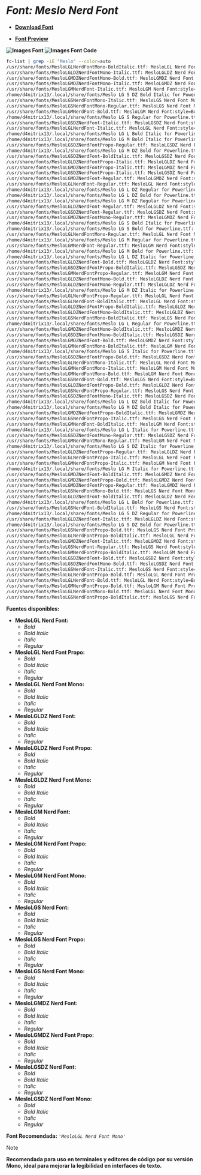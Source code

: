 <!-- Autor: Daniel Benjamin Perez Morales -->
<!-- GitHub: https://github.com/DanielBenjaminPerezMoralesDev13 -->
<!-- Gitlab: https://gitlab.com/DanielBenjaminPerezMoralesDev13 -->
<!-- Correo electrónico: danielperezdev@proton.me -->

# ***Font: Meslo Nerd Font***

- **[Download Font](https://github.com/ryanoasis/nerd-fonts/releases/download/v3.2.1/Meslo.zip "https://github.com/ryanoasis/nerd-fonts/releases/download/v3.2.1/Meslo.zip")**

- **[Font Preview](https://www.programmingfonts.org/#meslo "https://www.programmingfonts.org/#meslo")**

**![Images Font](../../Fonts/Meslo%20Nerd%20Font.png "Fonts/Meslo Nerd Font.png")**
**![Images Font Code](../../Font%20Images%20Code/Meslo%20Nerd%20Font%20Code.png "Font Images Code/Meslo Nerd Font Code.png")**

```bash
fc-list | grep -iE "Meslo" --color=auto
/usr/share/fonts/MesloLGLNerdFontMono-BoldItalic.ttf: MesloLGL Nerd Font Mono:style=Bold Italic
/usr/share/fonts/MesloLGLDZNerdFontMono-Italic.ttf: MesloLGLDZ Nerd Font Mono:style=Italic
/usr/share/fonts/MesloLGMDZNerdFontMono-Bold.ttf: MesloLGMDZ Nerd Font Mono:style=Bold
/usr/share/fonts/MesloLGMDZNerdFontMono-Italic.ttf: MesloLGMDZ Nerd Font Mono:style=Italic
/usr/share/fonts/MesloLGMNerdFont-Italic.ttf: MesloLGM Nerd Font:style=Italic
/home/d4nitrix13/.local/share/fonts/Meslo LG S DZ Bold Italic for Powerline.ttf: Meslo LG S DZ for Powerline:style=Bold Italic
/usr/share/fonts/MesloLGSNerdFontMono-Italic.ttf: MesloLGS Nerd Font Mono:style=Italic
/usr/share/fonts/MesloLGSNerdFontMono-Regular.ttf: MesloLGS Nerd Font Mono:style=Regular
/usr/share/fonts/MesloLGMNerdFont-Bold.ttf: MesloLGM Nerd Font:style=Bold
/home/d4nitrix13/.local/share/fonts/Meslo LG S Regular for Powerline.ttf: Meslo LG S for Powerline:style=Regular
/usr/share/fonts/MesloLGSDZNerdFont-Italic.ttf: MesloLGSDZ Nerd Font:style=Italic
/usr/share/fonts/MesloLGLNerdFont-Italic.ttf: MesloLGL Nerd Font:style=Italic
/home/d4nitrix13/.local/share/fonts/Meslo LG L Bold Italic for Powerline.ttf: Meslo LG L for Powerline:style=Bold Italic
/home/d4nitrix13/.local/share/fonts/Meslo LG M Bold Italic for Powerline.ttf: Meslo LG M for Powerline:style=Bold Italic
/usr/share/fonts/MesloLGSDZNerdFontPropo-Regular.ttf: MesloLGSDZ Nerd Font Propo:style=Regular
/home/d4nitrix13/.local/share/fonts/Meslo LG M DZ Bold for Powerline.ttf: Meslo LG M DZ for Powerline:style=Bold
/usr/share/fonts/MesloLGSDZNerdFont-BoldItalic.ttf: MesloLGSDZ Nerd Font:style=Bold Italic
/usr/share/fonts/MesloLGLDZNerdFontPropo-Italic.ttf: MesloLGLDZ Nerd Font Propo:style=Italic
/usr/share/fonts/MesloLGMDZNerdFontPropo-Italic.ttf: MesloLGMDZ Nerd Font Propo:style=Italic
/usr/share/fonts/MesloLGSDZNerdFontPropo-Italic.ttf: MesloLGSDZ Nerd Font Propo:style=Italic
/usr/share/fonts/MesloLGMDZNerdFont-Regular.ttf: MesloLGMDZ Nerd Font:style=Regular
/usr/share/fonts/MesloLGLNerdFont-Regular.ttf: MesloLGL Nerd Font:style=Regular
/home/d4nitrix13/.local/share/fonts/Meslo LG L DZ Regular for Powerline.ttf: Meslo LG L DZ for Powerline:style=Regular
/home/d4nitrix13/.local/share/fonts/Meslo LG L DZ Bold for Powerline.ttf: Meslo LG L DZ for Powerline:style=Bold
/home/d4nitrix13/.local/share/fonts/Meslo LG M DZ Regular for Powerline.ttf: Meslo LG M DZ for Powerline:style=Regular
/usr/share/fonts/MesloLGLDZNerdFont-Regular.ttf: MesloLGLDZ Nerd Font:style=Regular
/usr/share/fonts/MesloLGSDZNerdFont-Regular.ttf: MesloLGSDZ Nerd Font:style=Regular
/usr/share/fonts/MesloLGMDZNerdFontMono-Regular.ttf: MesloLGMDZ Nerd Font Mono:style=Regular
/home/d4nitrix13/.local/share/fonts/Meslo LG S Bold Italic for Powerline.ttf: Meslo LG S for Powerline:style=Bold Italic
/home/d4nitrix13/.local/share/fonts/Meslo LG S Bold for Powerline.ttf: Meslo LG S for Powerline:style=Bold
/usr/share/fonts/MesloLGLNerdFontMono-Regular.ttf: MesloLGL Nerd Font Mono:style=Regular
/home/d4nitrix13/.local/share/fonts/Meslo LG M Regular for Powerline.ttf: Meslo LG M for Powerline:style=Regular
/usr/share/fonts/MesloLGMNerdFont-Regular.ttf: MesloLGM Nerd Font:style=Regular
/home/d4nitrix13/.local/share/fonts/Meslo LG M Bold for Powerline.ttf: Meslo LG M for Powerline:style=Bold
/home/d4nitrix13/.local/share/fonts/Meslo LG L DZ Italic for Powerline.ttf: Meslo LG L DZ for Powerline:style=Italic
/usr/share/fonts/MesloLGLDZNerdFont-Bold.ttf: MesloLGLDZ Nerd Font:style=Bold
/usr/share/fonts/MesloLGSDZNerdFontPropo-BoldItalic.ttf: MesloLGSDZ Nerd Font Propo:style=Bold Italic
/usr/share/fonts/MesloLGMNerdFontPropo-Regular.ttf: MesloLGM Nerd Font Propo:style=Regular
/usr/share/fonts/MesloLGLDZNerdFontMono-Bold.ttf: MesloLGLDZ Nerd Font Mono:style=Bold
/usr/share/fonts/MesloLGLDZNerdFontMono-Regular.ttf: MesloLGLDZ Nerd Font Mono:style=Regular
/home/d4nitrix13/.local/share/fonts/Meslo LG M DZ Italic for Powerline.ttf: Meslo LG M DZ for Powerline:style=Italic
/usr/share/fonts/MesloLGLNerdFontPropo-Regular.ttf: MesloLGL Nerd Font Propo:style=Regular
/usr/share/fonts/MesloLGLNerdFont-BoldItalic.ttf: MesloLGL Nerd Font:style=Bold Italic
/usr/share/fonts/MesloLGLDZNerdFontPropo-BoldItalic.ttf: MesloLGLDZ Nerd Font Propo:style=Bold Italic
/usr/share/fonts/MesloLGLDZNerdFontMono-BoldItalic.ttf: MesloLGLDZ Nerd Font Mono:style=Bold Italic
/usr/share/fonts/MesloLGSNerdFontMono-BoldItalic.ttf: MesloLGS Nerd Font Mono:style=Bold Italic
/home/d4nitrix13/.local/share/fonts/Meslo LG L Regular for Powerline.ttf: Meslo LG L for Powerline:style=Regular
/usr/share/fonts/MesloLGMDZNerdFontMono-BoldItalic.ttf: MesloLGMDZ Nerd Font Mono:style=Bold Italic
/usr/share/fonts/MesloLGSDZNerdFontMono-BoldItalic.ttf: MesloLGSDZ Nerd Font Mono:style=Bold Italic
/usr/share/fonts/MesloLGMDZNerdFont-Bold.ttf: MesloLGMDZ Nerd Font:style=Bold
/usr/share/fonts/MesloLGMNerdFontMono-BoldItalic.ttf: MesloLGM Nerd Font Mono:style=Bold Italic
/home/d4nitrix13/.local/share/fonts/Meslo LG S Italic for Powerline.ttf: Meslo LG S for Powerline:style=Italic
/usr/share/fonts/MesloLGSDZNerdFontPropo-Bold.ttf: MesloLGSDZ Nerd Font Propo:style=Bold
/usr/share/fonts/MesloLGLNerdFontMono-Italic.ttf: MesloLGL Nerd Font Mono:style=Italic
/usr/share/fonts/MesloLGMNerdFontMono-Italic.ttf: MesloLGM Nerd Font Mono:style=Italic
/usr/share/fonts/MesloLGMNerdFontMono-Bold.ttf: MesloLGM Nerd Font Mono:style=Bold
/usr/share/fonts/MesloLGSNerdFont-Bold.ttf: MesloLGS Nerd Font:style=Bold
/usr/share/fonts/MesloLGLDZNerdFontPropo-Bold.ttf: MesloLGLDZ Nerd Font Propo:style=Bold
/usr/share/fonts/MesloLGSNerdFontPropo-Regular.ttf: MesloLGS Nerd Font Propo:style=Regular
/usr/share/fonts/MesloLGSDZNerdFontMono-Italic.ttf: MesloLGSDZ Nerd Font Mono:style=Italic
/home/d4nitrix13/.local/share/fonts/Meslo LG L DZ Bold Italic for Powerline.ttf: Meslo LG L DZ for Powerline:style=Bold Italic
/home/d4nitrix13/.local/share/fonts/Meslo LG M DZ Bold Italic for Powerline.ttf: Meslo LG M DZ for Powerline:style=Bold Italic
/usr/share/fonts/MesloLGMDZNerdFontPropo-BoldItalic.ttf: MesloLGMDZ Nerd Font Propo:style=Bold Italic
/usr/share/fonts/MesloLGSNerdFontPropo-Italic.ttf: MesloLGS Nerd Font Propo:style=Italic
/usr/share/fonts/MesloLGMNerdFont-BoldItalic.ttf: MesloLGM Nerd Font:style=Bold Italic
/home/d4nitrix13/.local/share/fonts/Meslo LG L Italic for Powerline.ttf: Meslo LG L for Powerline:style=Italic
/usr/share/fonts/MesloLGSDZNerdFontMono-Regular.ttf: MesloLGSDZ Nerd Font Mono:style=Regular
/usr/share/fonts/MesloLGMNerdFontMono-Regular.ttf: MesloLGM Nerd Font Mono:style=Regular
/home/d4nitrix13/.local/share/fonts/Meslo LG S DZ Italic for Powerline.ttf: Meslo LG S DZ for Powerline:style=Italic
/usr/share/fonts/MesloLGLDZNerdFontPropo-Regular.ttf: MesloLGLDZ Nerd Font Propo:style=Regular
/usr/share/fonts/MesloLGLNerdFontPropo-Italic.ttf: MesloLGL Nerd Font Propo:style=Italic
/usr/share/fonts/MesloLGMNerdFontPropo-Italic.ttf: MesloLGM Nerd Font Propo:style=Italic
/home/d4nitrix13/.local/share/fonts/Meslo LG M Italic for Powerline.ttf: Meslo LG M for Powerline:style=Italic
/usr/share/fonts/MesloLGMDZNerdFont-BoldItalic.ttf: MesloLGMDZ Nerd Font:style=Bold Italic
/usr/share/fonts/MesloLGMDZNerdFontPropo-Bold.ttf: MesloLGMDZ Nerd Font Propo:style=Bold
/usr/share/fonts/MesloLGMDZNerdFontPropo-Regular.ttf: MesloLGMDZ Nerd Font Propo:style=Regular
/usr/share/fonts/MesloLGSNerdFontMono-Bold.ttf: MesloLGS Nerd Font Mono:style=Bold
/usr/share/fonts/MesloLGLDZNerdFont-BoldItalic.ttf: MesloLGLDZ Nerd Font:style=Bold Italic
/home/d4nitrix13/.local/share/fonts/Meslo LG L Bold for Powerline.ttf: Meslo LG L for Powerline:style=Bold
/usr/share/fonts/MesloLGSNerdFont-BoldItalic.ttf: MesloLGS Nerd Font:style=Bold Italic
/home/d4nitrix13/.local/share/fonts/Meslo LG S DZ Regular for Powerline.ttf: Meslo LG S DZ for Powerline:style=Regular
/usr/share/fonts/MesloLGLDZNerdFont-Italic.ttf: MesloLGLDZ Nerd Font:style=Italic
/home/d4nitrix13/.local/share/fonts/Meslo LG S DZ Bold for Powerline.ttf: Meslo LG S DZ for Powerline:style=Bold
/usr/share/fonts/MesloLGSNerdFontPropo-Bold.ttf: MesloLGS Nerd Font Propo:style=Bold
/usr/share/fonts/MesloLGLNerdFontPropo-BoldItalic.ttf: MesloLGL Nerd Font Propo:style=Bold Italic
/usr/share/fonts/MesloLGMDZNerdFont-Italic.ttf: MesloLGMDZ Nerd Font:style=Italic
/usr/share/fonts/MesloLGSNerdFont-Regular.ttf: MesloLGS Nerd Font:style=Regular
/usr/share/fonts/MesloLGMNerdFontPropo-BoldItalic.ttf: MesloLGM Nerd Font Propo:style=Bold Italic
/usr/share/fonts/MesloLGSDZNerdFont-Bold.ttf: MesloLGSDZ Nerd Font:style=Bold
/usr/share/fonts/MesloLGSDZNerdFontMono-Bold.ttf: MesloLGSDZ Nerd Font Mono:style=Bold
/usr/share/fonts/MesloLGSNerdFont-Italic.ttf: MesloLGS Nerd Font:style=Italic
/usr/share/fonts/MesloLGLNerdFontPropo-Bold.ttf: MesloLGL Nerd Font Propo:style=Bold
/usr/share/fonts/MesloLGLNerdFont-Bold.ttf: MesloLGL Nerd Font:style=Bold
/usr/share/fonts/MesloLGMNerdFontPropo-Bold.ttf: MesloLGM Nerd Font Propo:style=Bold
/usr/share/fonts/MesloLGLNerdFontMono-Bold.ttf: MesloLGL Nerd Font Mono:style=Bold
/usr/share/fonts/MesloLGSNerdFontPropo-BoldItalic.ttf: MesloLGS Nerd Font Propo:style=Bold Italic
```

**Fuentes disponibles:**

- **MesloLGL Nerd Font:**
  - *Bold*
  - *Bold Italic*
  - *Italic*
  - *Regular*
- **MesloLGL Nerd Font Propo:**
  - *Bold*
  - *Bold Italic*
  - *Italic*
  - *Regular*
- **MesloLGL Nerd Font Mono:**
  - *Bold*
  - *Bold Italic*
  - *Italic*
  - *Regular*
- **MesloLGLDZ Nerd Font:**
  - *Bold*
  - *Bold Italic*
  - *Italic*
  - *Regular*
- **MesloLGLDZ Nerd Font Propo:**
  - *Bold*
  - *Bold Italic*
  - *Italic*
  - *Regular*
- **MesloLGLDZ Nerd Font Mono:**
  - *Bold*
  - *Bold Italic*
  - *Italic*
  - *Regular*
- **MesloLGM Nerd Font:**
  - *Bold*
  - *Bold Italic*
  - *Italic*
  - *Regular*
- **MesloLGM Nerd Font Propo:**
  - *Bold*
  - *Bold Italic*
  - *Italic*
  - *Regular*
- **MesloLGM Nerd Font Mono:**
  - *Bold*
  - *Bold Italic*
  - *Italic*
  - *Regular*
- **MesloLGS Nerd Font:**
  - *Bold*
  - *Bold Italic*
  - *Italic*
  - *Regular*
- **MesloLGS Nerd Font Propo:**
  - *Bold*
  - *Bold Italic*
  - *Italic*
  - *Regular*
- **MesloLGS Nerd Font Mono:**
  - *Bold*
  - *Bold Italic*
  - *Italic*
  - *Regular*
- **MesloLGMDZ Nerd Font:**
  - *Bold*
  - *Bold Italic*
  - *Italic*
  - *Regular*
- **MesloLGMDZ Nerd Font Propo:**
  - *Bold*
  - *Bold Italic*
  - *Italic*
  - *Regular*
- **MesloLGSDZ Nerd Font:**
  - *Bold*
  - *Bold Italic*
  - *Italic*
  - *Regular*
- **MesloLGSDZ Nerd Font Mono:**
  - *Bold*
  - *Bold Italic*
  - *Italic*
  - *Regular*

**Font Recomendada:** *`'MesloLGL Nerd Font Mono'`*

> [!NOTE]
> **Recomendada para uso en terminales y editores de código por su versión Mono, ideal para mejorar la legibilidad en interfaces de texto.**
